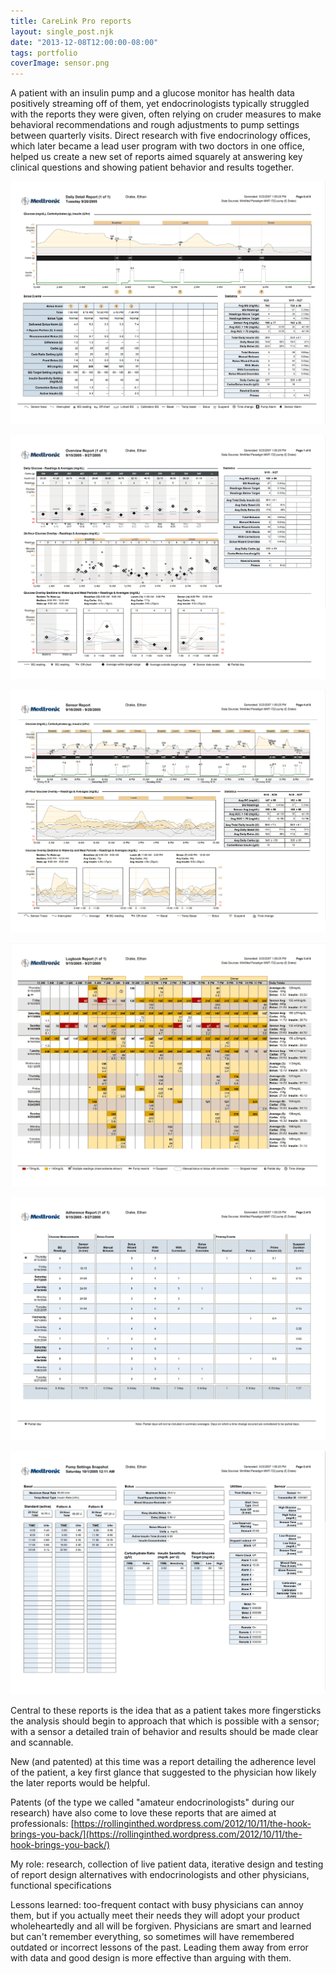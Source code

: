 ```yaml
---
title: CareLink Pro reports
layout: single_post.njk
date: "2013-12-08T12:00:00-08:00"
tags: portfolio
coverImage: sensor.png
---
```

A patient with an insulin pump and a glucose monitor has health data positively streaming off of them, yet endocrinologists typically struggled with the reports they were given, often relying on cruder measures to make behavioral recommendations and rough adjustments to pump settings between quarterly visits. Direct research with five endocrinology offices, which later became a lead user program with two doctors in one office, helped us create a new set of reports aimed squarely at answering key clinical questions and showing patient behavior and results together.

![](/assets/images/2022/12/daily.png)

![](/assets/images/2022/12/overview.png)

![](/assets/images/2022/12/sensor.png)

![](/assets/images/2022/12/logbook.png)

![](/assets/images/2022/12/adherence.png)

![](/assets/images/2022/12/pump_settings.png)

Central to these reports is the idea that as a patient takes more fingersticks the analysis should begin to approach that which is possible with a sensor; with a sensor a detailed train of behavior and results should be made clear and scannable.

New (and patented) at this time was a report detailing the adherence level of the patient, a key first glance that suggested to the physician how likely the later reports would be helpful.

Patents (of the type we called "amateur endocrinologists" during our research) have also come to love these reports that are aimed at professionals: [https://rollinginthed.wordpress.com/2012/10/11/the-hook-brings-you-back/](https://rollinginthed.wordpress.com/2012/10/11/the-hook-brings-you-back/)

My role: research, collection of live patient data, iterative design and testing of report design alternatives with endocrinologists and other physicians, functional specifications

Lessons learned: too-frequent contact with busy physicians can annoy them, but if you actually meet their needs they will adopt your product wholeheartedly and all will be forgiven. Physicians are smart and learned but can't remember everything, so sometimes will have remembered outdated or incorrect lessons of the past. Leading them away from error with data and good design is more effective than arguing with them.

